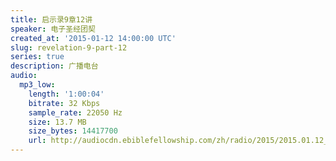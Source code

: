 ```yaml
---
title: 启示录9章12讲
speaker: 电子圣经团契
created_at: '2015-01-12 14:00:00 UTC'
slug: revelation-9-part-12
series: true
description: 广播电台
audio:
  mp3_low:
    length: '1:00:04'
    bitrate: 32 Kbps
    sample_rate: 22050 Hz
    size: 13.7 MB
    size_bytes: 14417700
    url: http://audiocdn.ebiblefellowship.com/zh/radio/2015/2015.01.12_EBF_-_Revelation_9_Part_12.mp3
---
```

